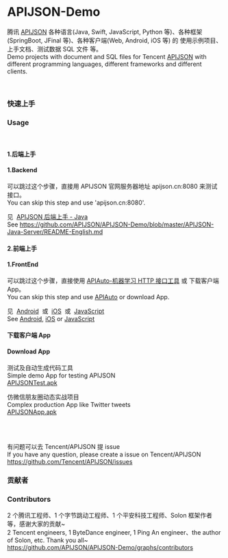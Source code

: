 # APIJSON-Demo
腾讯 [APIJSON](https://github.com/Tencent/APIJSON) 各种语言(Java, Swift, JavaScript, Python 等)、各种框架(SpringBoot, JFinal 等)、各种客户端(Web, Android, iOS 等) 的 使用示例项目、上手文档、测试数据 SQL 文件 等。<br />
Demo projects with document and SQL files for Tencent [APIJSON](https://github.com/Tencent/APIJSON) with different programming languages, different frameworks and different clients.

<br />

### 快速上手
### Usage

<br />

#### 1.后端上手
#### 1.Backend

可以跳过这个步骤，直接用 APIJSON 官网服务器地址 apijson.cn:8080 来测试接口。<br />
You can skip this step and use 'apijson.cn:8080'. <br />

见&nbsp; [APIJSON 后端上手 - Java](https://github.com/APIJSON/APIJSON-Demo/tree/master/APIJSON-Java-Server)<br />
See https://github.com/APIJSON/APIJSON-Demo/blob/master/APIJSON-Java-Server/README-English.md <br />


#### 2.前端上手
#### 1.FrontEnd

可以跳过这个步骤，直接使用 [APIAuto-机器学习 HTTP 接口工具](https://github.com/TommyLemon/APIAuto) 或 下载客户端 App。<br />
You can skip this step and use [APIAuto](https://github.com/TommyLemon/APIAuto) or download App. <br />

见&nbsp; [Android](https://github.com/APIJSON/APIJSON-Demo/tree/master/APIJSON-Android) &nbsp;或&nbsp; [iOS](https://github.com/APIJSON/APIJSON-Demo/tree/master/APIJSON-iOS) &nbsp;或&nbsp; [JavaScript](https://github.com/APIJSON/APIJSON-Demo/tree/master/APIJSON-JavaScript)<br />
See [Android](https://github.com/APIJSON/APIJSON-Demo/blob/master/APIJSON-Android/README-English.md), [iOS](https://github.com/APIJSON/APIJSON-Demo/blob/master/APIJSON-iOS/README-English.md) or [JavaScript](https://github.com/APIJSON/APIJSON-Demo/blob/master/APIJSON-JavaScript/README-English.md)<br />

#### 下载客户端 App
#### Download App

测试及自动生成代码工具<br />
Simple demo App for testing APIJSON<br />
[APIJSONTest.apk](http://files.cnblogs.com/files/tommylemon/APIJSONTest.apk)

仿微信朋友圈动态实战项目<br />
Complex production App like Twitter tweets<br />
[APIJSONApp.apk](http://files.cnblogs.com/files/tommylemon/APIJSONApp.apk)

<br /><br />

有问题可以去 Tencent/APIJSON 提 issue <br />
If you have any question, please create a issue on Tencent/APIJSON<br />
https://github.com/Tencent/APIJSON/issues

### 贡献者
### Contributors

2 个腾讯工程师、1 个字节跳动工程师、1 个平安科技工程师、Solon 框架作者 等，感谢大家的贡献~ <br />
2 Tencent engineers, 1 ByteDance engineer, 1 Ping An engineer、the author of Solon, etc. Thank you all~ <br />
https://github.com/APIJSON/APIJSON-Demo/graphs/contributors
